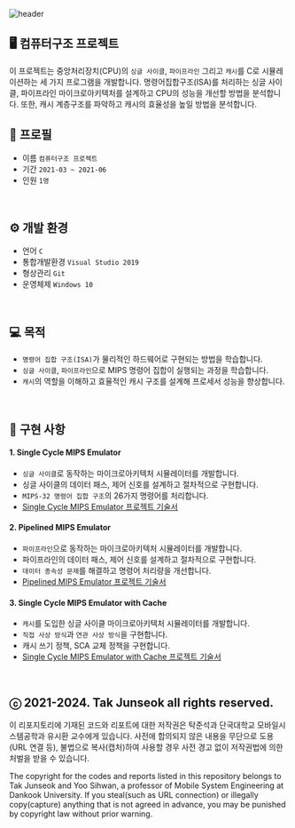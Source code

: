 ![header](https://capsule-render.vercel.app/api?type=waving&color=gradient&height=280&section=header&text=Computer%20Structures&fontSize=70&fontColor=ffffff&fontAlign=50&fontAlignY=45)

## 🖥️ 컴퓨터구조 프로젝트
이 프로젝트는 중앙처리장치(CPU)의 `싱글 사이클`, `파이프라인` 그리고 `캐시`를 C로 시뮬레이션하는 세 가지 프로그램을 개발합니다. 명령어집합구조(ISA)를 처리하는 싱글 사이클, 파이프라인 마이크로아키텍처를 설계하고 CPU의 성능을 개선할 방법을 분석합니다. 또한, 캐시 계층구조를 파악하고 캐시의 효율성을 높일 방법을 분석합니다.
<br>

## 🔎 프로필
- 이름 `컴퓨터구조 프로젝트`
- 기간 `2021-03 ~ 2021-06`
- 인원 `1명`
<br>

## ⚙️ 개발 환경
- 언어 `C`
- 통합개발환경 `Visual Studio 2019`
- 형상관리 `Git`
- 운영체제 `Windows 10`
<br>

## 💻 목적
- `명령어 집합 구조(ISA)`가 물리적인 하드웨어로 구현되는 방법을 학습합니다.
- `싱글 사이클`, `파이프라인`으로 MIPS 명령어 집합이 실행되는 과정을 학습합니다.
- `캐시`의 역할을 이해하고 효율적인 캐시 구조를 설계해 프로세서 성능을 향상합니다.
<br>

## 📜 구현 사항
#### 1. Single Cycle MIPS Emulator
- `싱글 사이클`로 동작하는 마이크로아키텍처 시뮬레이터를 개발합니다.
- 싱글 사이클의 데이터 패스, 제어 신호를 설계하고 절차적으로 구현합니다.
- `MIPS-32 명령어 집합 구조`의 26가지 명령어를 처리합니다.
- [Single Cycle MIPS Emulator 프로젝트 기술서](https://drive.google.com/file/d/1zyk8-MizmJOe0FOyVeie-xuXMom2Rkfg/view?usp=sharing)

#### 2. Pipelined MIPS Emulator
- `파이프라인`으로 동작하는 마이크로아키텍처 시뮬레이터를 개발합니다.
- 파이프라인의 데이터 패스, 제어 신호를 설계하고 절차적으로 구현합니다.
- `데이터 종속성 문제`를 해결하고 명령어 처리량을 개선합니다.
- [Pipelined MIPS Emulator 프로젝트 기술서](https://drive.google.com/file/d/1GjLizVIn7MX95kGoVE_-u4c7f7VCmu34/view?usp=sharing)

#### 3. Single Cycle MIPS Emulator with Cache
- `캐시`를 도입한 싱글 사이클 마이크로아키텍처 시뮬레이터를 개발합니다.
- `직접 사상 방식`과 `연관 사상 방식`을 구현합니다.
- 캐시 쓰기 정책, SCA 교체 정책을 구현합니다.
- [Single Cycle MIPS Emulator with Cache 프로젝트 기술서](https://drive.google.com/file/d/19drSg42HgVjcu7jO4sz7axk5QgKDQUi9/view?usp=sharing)
<br>

## ⓒ 2021-2024. Tak Junseok all rights reserved.
이 리포지토리에 기재된 코드와 리포트에 대한 저작권은 탁준석과 단국대학교 모바일시스템공학과 유시환 교수에게 있습니다. 사전에 합의되지 않은 내용을 무단으로 도용(URL 연결 등), 불법으로 복사(캡처)하여 사용할 경우 사전 경고 없이 저작권법에 의한 처벌을 받을 수 있습니다.

The copyright for the codes and reports listed in this repository belongs to Tak Junseok and Yoo Sihwan, a professor of Mobile System Engineering at Dankook University. If you steal(such as URL connection) or illegally copy(capture) anything that is not agreed in advance, you may be punished by copyright law without prior warning.
